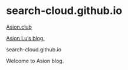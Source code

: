 # search-cloud.github.io

[Asion.club](http://asion.club)

[Asion Lu‘s blog.](https://search-cloud.github.io)

search-cloud.github.io

Welcome to Asion blog.

